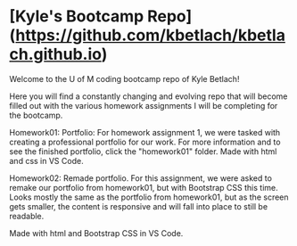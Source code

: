 # [Kyle's Bootcamp Repo] (https://github.com/kbetlach/kbetlach.github.io)

Welcome to the U of M coding bootcamp repo of Kyle Betlach!

Here you will find a constantly changing and evolving repo that will become filled out with the various homework assignments I will be completing for the bootcamp.

Homework01: Portfolio: For homework assignment 1, we were tasked with creating a professional portfolio for our work. For more information and to see the finished portfolio, click the "homework01" folder. Made with html and css in VS Code.

Homework02: Remade portfolio. For this assignment, we were asked to remake our portfolio from homework01, but with Bootstrap CSS this time. Looks mostly the same as the portfolio from homework01, but as the screen gets smaller, the content is responsive and will fall into place to still be readable.

Made with html and Bootstrap CSS in VS Code.
